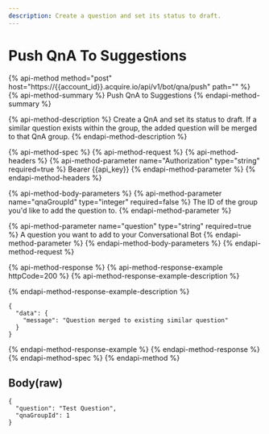 ```yaml
---
description: Create a question and set its status to draft.
---
```


# Push QnA To Suggestions

{% api-method method="post" host="https://{{account\_id}}.acquire.io/api/v1/bot/qna/push" path="" %}
{% api-method-summary %}
Push QnA to Suggestions
{% endapi-method-summary %}

{% api-method-description %}
Create a QnA and set its status to draft. If a similar question exists within the group, the added question will be merged to that QnA group. 
{% endapi-method-description %}

{% api-method-spec %}
{% api-method-request %}
{% api-method-headers %}
{% api-method-parameter name="Authorization" type="string" required=true %}
Bearer {{api\_key}}
{% endapi-method-parameter %}
{% endapi-method-headers %}

{% api-method-body-parameters %}
{% api-method-parameter name="qnaGroupId" type="integer" required=false %}
The ID of the group you'd like to add the question to. 
{% endapi-method-parameter %}

{% api-method-parameter name="question" type="string" required=true %}
A question you want to add to your Conversational Bot 
{% endapi-method-parameter %}
{% endapi-method-body-parameters %}
{% endapi-method-request %}

{% api-method-response %}
{% api-method-response-example httpCode=200 %}
{% api-method-response-example-description %}

{% endapi-method-response-example-description %}

```
{
  "data": {
    "message": "Question merged to existing similar question"
  }
}

```
{% endapi-method-response-example %}
{% endapi-method-response %}
{% endapi-method-spec %}
{% endapi-method %}

## Body\(raw\)

```text
{
  "question": "Test Question",
  "qnaGroupId": 1
}

```

